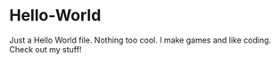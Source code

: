 # Hello-World
Just a Hello World file. Nothing too cool. I make games and like coding. Check out my stuff!
